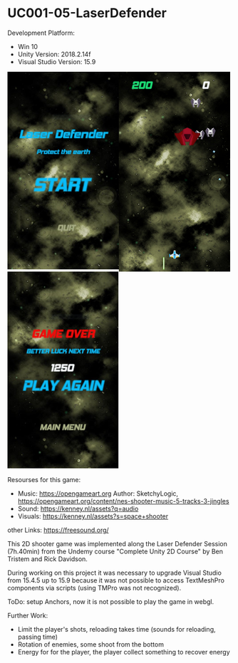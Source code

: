 # UC001-05-LaserDefender

Development Platform: 
+ Win 10
+ Unity Version: 2018.2.14f
+ Visual Studio Version: 15.9

<div>
<img src="./Screenshots/laserdefender-startmenue.jpg" width="250" align="left">
<img src="./Screenshots/laserdefender-maingame.jpg" width="250" align="left">
<img src="./Screenshots/laserdefender-gameover.jpg" width="250">
</div>




Resourses for this game: 
+ Music: https://opengameart.org Author: SketchyLogic, https://opengameart.org/content/nes-shooter-music-5-tracks-3-jingles
+ Sound: https://kenney.nl/assets?q=audio
+ Visuals: https://kenney.nl/assets?s=space+shooter

other Links: https://freesound.org/

This 2D shooter game was implemented along the Laser Defender Session (7h.40min) 
from the Undemy course "Complete Unity 2D Course" by Ben Tristem and Rick Davidson.

During working on this project it was necessary to upgrade Visual Studio from 15.4.5 
up to 15.9 because it was not possible to access TextMeshPro components via scripts (using TMPro was not recognized).

ToDo: setup Anchors, now it is not possible to play the game in webgl.

Further Work:
+ Limit the player's shots, reloading takes time (sounds for reloading, passing time)
+ Rotation of enemies, some shoot from the bottom
+ Energy for for the player, the player collect something to recover energy
